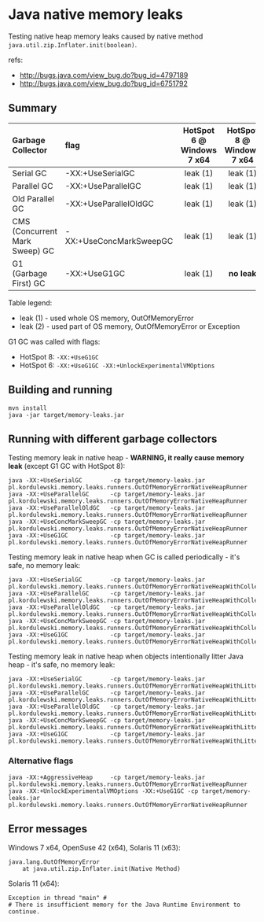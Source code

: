 # Java native memory leaks

Testing native heap memory leaks caused by native method ```java.util.zip.Inflater.init(boolean)```.

refs:
* http://bugs.java.com/view_bug.do?bug_id=4797189
* http://bugs.java.com/view_bug.do?bug_id=6751792


## Summary
| Garbage Collector              |flag                     | HotSpot 6 @ Windows 7 x64 | HotSpot 8 @ Windows 7 x64 | HotSpot 8 @ Solaris 11 |
|:-------------------------------|:------------------------|:-------------------------:|:-------------------------:|:----------------------:|
| Serial GC                      | -XX:+UseSerialGC        |          leak (1)         |         leak (1)          |        leak (2)        |
| Parallel GC                    | -XX:+UseParallelGC      |          leak (1)         |         leak (1)          |        leak (2)        |
| Old Parallel GC                | -XX:+UseParallelOldGC   |          leak (1)         |         leak (1)          |        leak (2)        |
| CMS (Concurrent Mark Sweep) GC | -XX:+UseConcMarkSweepGC |          leak (1)         |         leak (1)          |        leak (2)        |
| G1 (Garbage First) GC          | -XX:+UseG1GC            |          leak (1)         |       **no leak**         |        leak (2)        |

Table legend:
* leak (1) - used whole OS memory, OutOfMemoryError
* leak (2) - used part of OS memory, OutOfMemoryError or Exception

G1 GC was called with flags:
* HotSpot 8: ```-XX:+UseG1GC```
* HotSpot 6:   ```-XX:+UseG1GC -XX:+UnlockExperimentalVMOptions```


## Building and running
```
mvn install
java -jar target/memory-leaks.jar
```


## Running with different garbage collectors
Testing memory leak in native heap - **WARNING, it really cause memory leak** (except G1 GC with HotSpot 8):
```
java -XX:+UseSerialGC        -cp target/memory-leaks.jar pl.kordulewski.memory.leaks.runners.OutOfMemoryErrorNativeHeapRunner
java -XX:+UseParallelGC      -cp target/memory-leaks.jar pl.kordulewski.memory.leaks.runners.OutOfMemoryErrorNativeHeapRunner
java -XX:+UseParallelOldGC   -cp target/memory-leaks.jar pl.kordulewski.memory.leaks.runners.OutOfMemoryErrorNativeHeapRunner
java -XX:+UseConcMarkSweepGC -cp target/memory-leaks.jar pl.kordulewski.memory.leaks.runners.OutOfMemoryErrorNativeHeapRunner
java -XX:+UseG1GC            -cp target/memory-leaks.jar pl.kordulewski.memory.leaks.runners.OutOfMemoryErrorNativeHeapRunner
```

Testing memory leak in native heap when GC is called periodically - it's safe, no memory leak:
```
java -XX:+UseSerialGC        -cp target/memory-leaks.jar pl.kordulewski.memory.leaks.runners.OutOfMemoryErrorNativeHeapWithCollectingRunner
java -XX:+UseParallelGC      -cp target/memory-leaks.jar pl.kordulewski.memory.leaks.runners.OutOfMemoryErrorNativeHeapWithCollectingRunner
java -XX:+UseParallelOldGC   -cp target/memory-leaks.jar pl.kordulewski.memory.leaks.runners.OutOfMemoryErrorNativeHeapWithCollectingRunner
java -XX:+UseConcMarkSweepGC -cp target/memory-leaks.jar pl.kordulewski.memory.leaks.runners.OutOfMemoryErrorNativeHeapWithCollectingRunner
java -XX:+UseG1GC            -cp target/memory-leaks.jar pl.kordulewski.memory.leaks.runners.OutOfMemoryErrorNativeHeapWithCollectingRunner
```

Testing memory leak in native heap when objects intentionally litter Java heap - it's safe, no memory leak:
```
java -XX:+UseSerialGC        -cp target/memory-leaks.jar pl.kordulewski.memory.leaks.runners.OutOfMemoryErrorNativeHeapWithLitteringRunner
java -XX:+UseParallelGC      -cp target/memory-leaks.jar pl.kordulewski.memory.leaks.runners.OutOfMemoryErrorNativeHeapWithLitteringRunner
java -XX:+UseParallelOldGC   -cp target/memory-leaks.jar pl.kordulewski.memory.leaks.runners.OutOfMemoryErrorNativeHeapWithLitteringRunner
java -XX:+UseConcMarkSweepGC -cp target/memory-leaks.jar pl.kordulewski.memory.leaks.runners.OutOfMemoryErrorNativeHeapWithLitteringRunner
java -XX:+UseG1GC            -cp target/memory-leaks.jar pl.kordulewski.memory.leaks.runners.OutOfMemoryErrorNativeHeapWithLitteringRunner
```


### Alternative flags
```
java -XX:+AggressiveHeap     -cp target/memory-leaks.jar pl.kordulewski.memory.leaks.runners.OutOfMemoryErrorNativeHeapRunner
java -XX:+UnlockExperimentalVMOptions -XX:+UseG1GC -cp target/memory-leaks.jar pl.kordulewski.memory.leaks.runners.OutOfMemoryErrorNativeHeapRunner
```


## Error messages

Windows 7 x64, OpenSuse 42 (x64), Solaris 11 (x63):
```
java.lang.OutOfMemoryError
    at java.util.zip.Inflater.init(Native Method)
```

Solaris 11 (x64):
```
Exception in thread "main" #
# There is insufficient memory for the Java Runtime Environment to continue.
```
